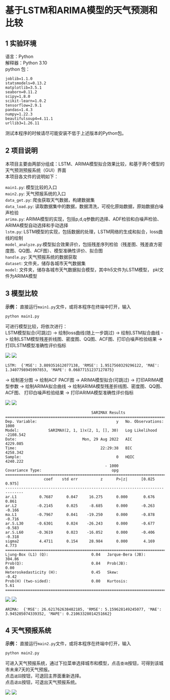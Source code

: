 # 基于LSTM和ARIMA模型的天气预测和比较

## 1 实验环境
语言：Python   
解释器：Python 3.10  
python 包：

```
joblib=1.1.0
statsmodels=0.13.2
matplotlib=3.5.1
seaborn=0.11.2
scipy=1.8.0
scikit-learn=1.0.2
tensorflow=2.9.1
pandas=1.4.3
numpy=1.22.3
beautifulsoup4=4.11.1
urllib3=1.26.11
```
测试本程序的时候请尽可能安装不低于上述版本的Python包。


## 2 项目说明

本项目主要由两部分组成：LSTM、ARIMA模型拟合效果比较，和基于两个模型的天气预测预报系统（GUI）界面  \
本项目各文件的说明如下：

`main1.py`: 模型比较的入口 \
`main2.py`: 天气预报系统的入口 \
`data_get.py`: 爬虫获取天气数据，构建数据集 \
`data_load.py`: 读取数据集中的数据，数据清洗，可视化原始数据，原始数据白噪声检验 \
`arima.py`: ARIMA模型的实现，包括p,d,q参数的选择、ADF检验和白噪声检验、ARIMA模型自动选择和手动选择  \
`lstm.py`: LSTM模型的实现，包括数据的处理，LSTM网络的生成和拟合，loss曲线的绘制  \
`model_analyze.py`:模型拟合效果评价，包括残差序列检验（残差图、残差直方密度图、QQ图、ACF图）、模型准确性评价、拟合图\
`handle.py`: 天气预报系统的数据获取 \
`dataset`: 文件夹，储存各城市天气数据集 \
`model`: 文件夹，储存各城市天气数据拟合模型，其中h5文件为LSTM模型， pkl文件为ARIMA模型


## 3 模型比较
__示例：__ 直接运行`main1.py`文件，或将本程序在终端中打开，输入
```
python main1.py
```
可进行模型比较，将依次进行：\
LSTM模型拟合(可跳过) -> 绘制loss曲线(随上一步跳过) -> 
绘制LSTM拟合曲线 -> 绘制LSTM模型残差折线图、密度图、QQ图、ACF图、打印白噪声检验结果 -> 打印LSTM模型准确性评价指标

![](picture/lstm1.png#pic_center)
![](picture/lstm2.png#pic_center)
```
LSTM:  {'MSE': 3.809351612077138, 'RMSE': 1.9517560329296122, 'MAE': 1.3407798945997853, 'MAPE': 0.06877151237127875}
```

-> 绘制差分图 -> 绘制ACF PACF图 -> ARIMA模型拟合(可跳过) -> 打印ARIMA模型参数 ->
绘制ARIMA拟合曲线 -> 绘制ARIMA模型残差折线图、密度图、QQ图、ACF图、
打印白噪声检验结果 -> 打印ARIMA模型准确性评价指标

![](picture/arima1.png#pic_center)
![](picture/arima2.png#pic_center)

```
                                      SARIMAX Results                                      
===========================================================================================
Dep. Variable:                                   y   No. Observations:                 1000
Model:             SARIMAX(2, 1, 1)x(2, 1, [], 30)   Log Likelihood               -2108.542
Date:                             Mon, 29 Aug 2022   AIC                           4229.085
Time:                                     22:29:38   BIC                           4258.342
Sample:                                          0   HQIC                          4240.222
                                            - 1000                                         
Covariance Type:                               opg                                         
==============================================================================
                 coef    std err          z      P>|z|      [0.025      0.975]
------------------------------------------------------------------------------
ar.L1          0.7687      0.047     16.275      0.000       0.676       0.861
ar.L2         -0.2145      0.025     -8.685      0.000      -0.263      -0.166
ma.L1         -0.7967      0.041    -19.250      0.000      -0.878      -0.716
ar.S.L30      -0.6301      0.024    -26.243      0.000      -0.677      -0.583
ar.S.L60      -0.3619      0.023    -16.052      0.000      -0.406      -0.318
sigma2         4.4711      0.154     28.984      0.000       4.169       4.773
===================================================================================
Ljung-Box (L1) (Q):                   0.04   Jarque-Bera (JB):               304.86
Prob(Q):                              0.84   Prob(JB):                         0.00
Heteroskedasticity (H):               0.45   Skew:                            -0.42
Prob(H) (two-sided):                  0.00   Kurtosis:                         5.61
===================================================================================
```
![](picture/arima3.png#pic_center)
![](picture/arima4.png#pic_center)
```
ARIMA:  {'MSE': 26.621762638482185, 'RMSE': 5.159628149245077, 'MAE': 3.945205074339352, 'MAPE': 0.21063328014251662}
```

## 4 天气预报系统
__示例：__ 直接运行`main2.py`文件，或将本程序在终端中打开，输入
```
python main2.py
```
可进入天气预报系统，通过下拉菜单选择城市和模型，点击`查询`按钮，可得到该城市未来7天的天气预报。\
点击`返回`按钮，可退回主界面重新选择。\
点击`退出`按钮，可退出天气预报系统。

![](picture/gui1.png#pic_center)
![](picture/gui2.png#pic_center)